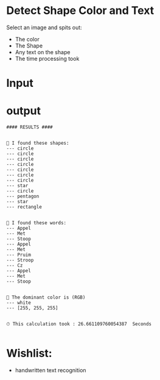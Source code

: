 # Detect Shape Color and Text
Select an image and spits out:
- The color
- The Shape
- Any text on the shape
- The time processing took

# Input

# output
```
#### RESULTS ####


🔸 I found these shapes:
--- circle
--- circle
--- circle
--- circle
--- circle
--- circle
--- circle
--- star
--- circle
--- pentagon
--- star
--- rectangle


💬 I found these words:
--- Appel
--- Met
--- Stoop
--- Appel
--- Met
--- Pruim
--- Stroop
--- Cz
--- Appel
--- Met
--- Stoop


🎨 The dominant color is (RGB) 
--- white
--- [255, 255, 255]


⏱ This calculation took : 26.661109760054387  Seconds


```

# Wishlist: 
- handwritten text recognition
